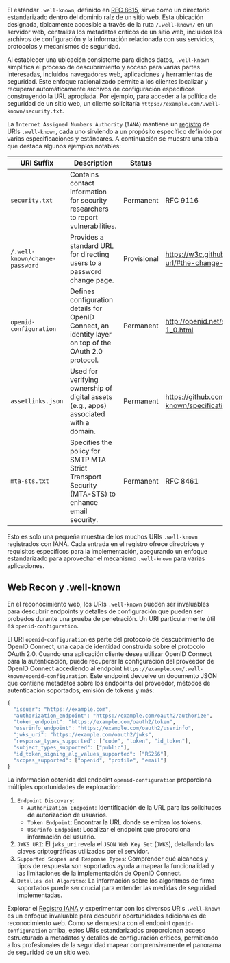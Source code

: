 El estándar `.well-known`, definido en [RFC 8615](https://datatracker.ietf.org/doc/html/rfc8615), sirve como un directorio estandarizado dentro del dominio raíz de un sitio web. Esta ubicación designada, típicamente accesible a través de la ruta `/.well-known/` en un servidor web, centraliza los metadatos críticos de un sitio web, incluidos los archivos de configuración y la información relacionada con sus servicios, protocolos y mecanismos de seguridad.

Al establecer una ubicación consistente para dichos datos, `.well-known` simplifica el proceso de descubrimiento y acceso para varias partes interesadas, incluidos navegadores web, aplicaciones y herramientas de seguridad. Este enfoque racionalizado permite a los clientes localizar y recuperar automáticamente archivos de configuración específicos construyendo la URL apropiada. Por ejemplo, para acceder a la política de seguridad de un sitio web, un cliente solicitaría `https://example.com/.well-known/security.txt`.

La `Internet Assigned Numbers Authority` (`IANA`) mantiene un [registro](https://www.iana.org/assignments/well-known-uris/well-known-uris.xhtml) de URIs `.well-known`, cada uno sirviendo a un propósito específico definido por varias especificaciones y estándares. A continuación se muestra una tabla que destaca algunos ejemplos notables:

| URI Suffix                   | Description                                                                                           | Status      | Reference                                                                                       |
|------------------------------|-------------------------------------------------------------------------------------------------------|-------------|------------------------------------------------------------------------------------------------|
| `security.txt`               | Contains contact information for security researchers to report vulnerabilities.                      | Permanent   | RFC 9116                                                                                       |
| `/.well-known/change-password` | Provides a standard URL for directing users to a password change page.                               | Provisional | https://w3c.github.io/webappsec-change-password-url/#the-change-password-well-known-uri        |
| `openid-configuration`       | Defines configuration details for OpenID Connect, an identity layer on top of the OAuth 2.0 protocol. | Permanent   | http://openid.net/specs/openid-connect-discovery-1_0.html                                      |
| `assetlinks.json`            | Used for verifying ownership of digital assets (e.g., apps) associated with a domain.                 | Permanent   | https://github.com/google/digitalassetlinks/blob/master/well-known/specification.md            |
| `mta-sts.txt`                | Specifies the policy for SMTP MTA Strict Transport Security (MTA-STS) to enhance email security.       | Permanent   | RFC 8461                                                                                       |

Esto es solo una pequeña muestra de los muchos URIs `.well-known` registrados con IANA. Cada entrada en el registro ofrece directrices y requisitos específicos para la implementación, asegurando un enfoque estandarizado para aprovechar el mecanismo `.well-known` para varias aplicaciones.

## Web Recon y .well-known

En el reconocimiento web, los URIs `.well-known` pueden ser invaluables para descubrir endpoints y detalles de configuración que pueden ser probados durante una prueba de penetración. Un URI particularmente útil es `openid-configuration`.

El URI `openid-configuration` es parte del protocolo de descubrimiento de OpenID Connect, una capa de identidad construida sobre el protocolo OAuth 2.0. Cuando una aplicación cliente desea utilizar OpenID Connect para la autenticación, puede recuperar la configuración del proveedor de OpenID Connect accediendo al endpoint `https://example.com/.well-known/openid-configuration`. Este endpoint devuelve un documento JSON que contiene metadatos sobre los endpoints del proveedor, métodos de autenticación soportados, emisión de tokens y más:

```r
{
  "issuer": "https://example.com",
  "authorization_endpoint": "https://example.com/oauth2/authorize",
  "token_endpoint": "https://example.com/oauth2/token",
  "userinfo_endpoint": "https://example.com/oauth2/userinfo",
  "jwks_uri": "https://example.com/oauth2/jwks",
  "response_types_supported": ["code", "token", "id_token"],
  "subject_types_supported": ["public"],
  "id_token_signing_alg_values_supported": ["RS256"],
  "scopes_supported": ["openid", "profile", "email"]
}
```

La información obtenida del endpoint `openid-configuration` proporciona múltiples oportunidades de exploración:

1. `Endpoint Discovery`:
    - `Authorization Endpoint`: Identificación de la URL para las solicitudes de autorización de usuarios.
    - `Token Endpoint`: Encontrar la URL donde se emiten los tokens.
    - `Userinfo Endpoint`: Localizar el endpoint que proporciona información del usuario.
2. `JWKS URI`: El `jwks_uri` revela el `JSON Web Key Set` (`JWKS`), detallando las claves criptográficas utilizadas por el servidor.
3. `Supported Scopes and Response Types`: Comprender qué alcances y tipos de respuesta son soportados ayuda a mapear la funcionalidad y las limitaciones de la implementación de OpenID Connect.
4. `Detalles del Algoritmo`: La información sobre los algoritmos de firma soportados puede ser crucial para entender las medidas de seguridad implementadas.

Explorar el [Registro IANA](https://www.iana.org/assignments/well-known-uris/well-known-uris.xhtml) y experimentar con los diversos URIs `.well-known` es un enfoque invaluable para descubrir oportunidades adicionales de reconocimiento web. Como se demuestra con el endpoint `openid-configuration` arriba, estos URIs estandarizados proporcionan acceso estructurado a metadatos y detalles de configuración críticos, permitiendo a los profesionales de la seguridad mapear comprensivamente el panorama de seguridad de un sitio web.